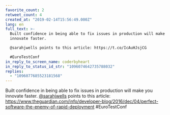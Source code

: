 ```yaml
---
favorite_count: 2
retweet_count: 4
created_at: "2019-02-14T15:56:49.000Z"
lang: en
full_text: >-
  Built confidence in being able to fix issues in production will make you
  innovate faster.

  @sarahjwells points to this article: https://t.co/IcAuHJsjCG

  #EuroTestConf
in_reply_to_screen_name: coderbyheart
in_reply_to_status_id_str: "1096074642735788032"
replies:
  - "1096077685523181568"
---
```


Built confidence in being able to fix issues in production will make you
innovate faster. [@sarahjwells](https://twitter.com/sarahjwells) points to this
article:
<https://www.theguardian.com/info/developer-blog/2016/dec/04/perfect-software-the-enemy-of-rapid-deployment>
#EuroTestConf
